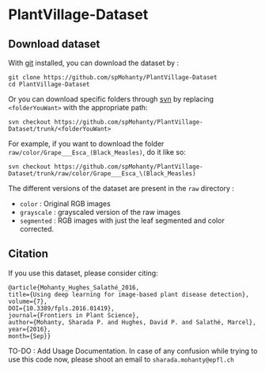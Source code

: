 # PlantVillage-Dataset

## Download dataset

With [git](https://git-scm.com/downloads) installed, you can download the dataset by : 
```
git clone https://github.com/spMohanty/PlantVillage-Dataset
cd PlantVillage-Dataset
```

Or you can download specific folders through [svn](https://subversion.apache.org/) by replacing `<folderYouWant>` with the appropriate path:
```
svn checkout https://github.com/spMohanty/PlantVillage-Dataset/trunk/<folderYouWant>
```
For example, if you want to download the folder `raw/color/Grape___Esca_(Black_Measles)`, do it like so:
```
svn checkout https://github.com/spMohanty/PlantVillage-Dataset/trunk/raw/color/Grape___Esca_\(Black_Measles)
```



The different versions of the dataset are present in the `raw` directory : 
* `color` : Original RGB images
* `grayscale` : grayscaled version of the raw images
* `segmented` : RGB images with just the leaf segmented and color corrected.


## Citation

If you use this dataset, please consider citing: 
```
@article{Mohanty_Hughes_Salathé_2016,
title={Using deep learning for image-based plant disease detection},
volume={7},
DOI={10.3389/fpls.2016.01419},
journal={Frontiers in Plant Science},
author={Mohanty, Sharada P. and Hughes, David P. and Salathé, Marcel},
year={2016},
month={Sep}} 
```

TO-DO : Add Usage Documentation. In case of any confusion while trying to use this code now, please shoot an email to `sharada.mohanty@epfl.ch`
